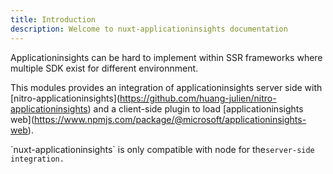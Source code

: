 ```yaml
---
title: Introduction
description: Welcome to nuxt-applicationinsights documentation
---
```


Applicationinsights can be hard to implement within SSR frameworks where multiple SDK exist for different environnment.

This modules provides an integration of applicationinsights server side with \[nitro-applicationinsights]\(<https://github.com/huang-julien/nitro-applicationinsights>) and a client-side plugin to load \[applicationinsights web]\(<https://www.npmjs.com/package/@microsoft/applicationinsights-web>).

\`nuxt-applicationinsights\` is only compatible with node for the`server-side integration.`
